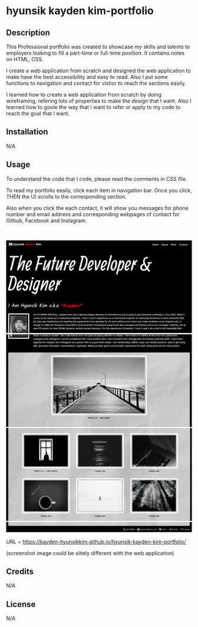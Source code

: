 # hyunsik kayden kim-portfolio

## Description

<p>This Professional portfolio was created to showcase my skills and talents to employers looking to fill a part-time or full-time position. It contains notes on HTML, CSS.</p>
<p>I create a web application from scratch and designed the web application to make have the best accessibility and easy to read.
Also I put some functions to navigation and contact for vistior to reach the sections easily.</p>
<p>I learned how to create a web application from scratch by doing wireframing, refering lots of properties to make the design that I want.
Also I learned how to goole the way that I want to refer or apply to my code to reach the goal that I want.</p>


## Installation

N/A

## Usage
<p>To understand the code that I code, please read the comments in CSS file.</p>
<p>To read my portfolio easily, click each item in navigation bar. Once you click, THEN the UI scrolls to the corresponding section. </p>
<p>Also when you click the each contact, it will show you messages for phone number and email address and corresponding webpages of contact for Github, Facebook and Instagram.</p><br>

![webpage top image](./assets/images/Screenshot-top.jpg)
![webpage middle image](./assets/images/Screenshot-middle.jpg)
![webpage bottom image](./assets/images/Screenshot%20miiddle-2.jpg)
![webpage bottom image](./assets/images/Screenshot%20bottom.jpg)

URL = https://kayden-hyunsikkim.github.io/hyunsik-kayden-kim-portfolio/

(screenshot image could be slitely different with the web application)

## Credits

N/A

## License

N/A

